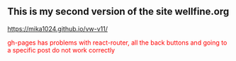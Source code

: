## This is my second version of the site wellfine.org
https://mika1024.github.io/vw-v11/

<span style="color: red">gh-pages has problems with react-router, all the back buttons and going to a specific post do not work correctly</span>
